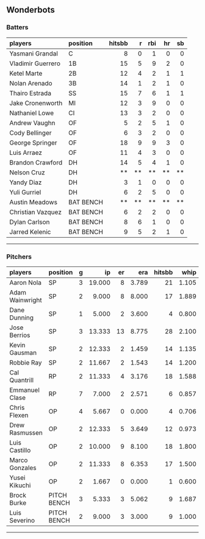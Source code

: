## Wonderbots

### Batters

 
|players           |position  | hitsbb|  r| rbi| hr| sb| 
|:-----------------|:---------|------:|--:|---:|--:|--:| 
|Yasmani Grandal   |C         |      8|  0|   1|  0|  0| 
|Vladimir Guerrero |1B        |     15|  5|   9|  2|  0| 
|Ketel Marte       |2B        |     12|  4|   2|  1|  1| 
|Nolan Arenado     |3B        |     14|  1|   2|  1|  0| 
|Thairo Estrada    |SS        |     15|  7|   6|  1|  1| 
|Jake Cronenworth  |MI        |     12|  3|   9|  0|  0| 
|Nathaniel Lowe    |CI        |     13|  3|   2|  0|  0| 
|Andrew Vaughn     |OF        |      5|  2|   5|  1|  0| 
|Cody Bellinger    |OF        |      6|  3|   2|  0|  0| 
|George Springer   |OF        |     18|  9|   9|  3|  0| 
|Luis Arraez       |OF        |     11|  4|   3|  0|  0| 
|Brandon Crawford  |DH        |     14|  5|   4|  1|  0| 
|Nelson Cruz       |DH        |     **| **|  **| **| **| 
|Yandy Diaz        |DH        |      3|  1|   0|  0|  0| 
|Yuli Gurriel      |DH        |      6|  2|   5|  0|  0| 
|Austin Meadows    |BAT BENCH |     **| **|  **| **| **| 
|Christian Vazquez |BAT BENCH |      6|  2|   2|  0|  0| 
|Dylan Carlson     |BAT BENCH |      8|  6|   1|  0|  0| 
|Jarred Kelenic    |BAT BENCH |      9|  5|   2|  1|  0| 


* * *

### Pitchers

 
|players         |position    |  g|     ip| er|   era| hitsbb|  whip| so|  w| sv| 
|:---------------|:-----------|--:|------:|--:|-----:|------:|-----:|--:|--:|--:| 
|Aaron Nola      |SP          |  3| 19.000|  8| 3.789|     21| 1.105| 24|  1|  0| 
|Adam Wainwright |SP          |  2|  9.000|  8| 8.000|     17| 1.889|  2|  0|  0| 
|Dane Dunning    |SP          |  1|  5.000|  2| 3.600|      4| 0.800|  8|  1|  0| 
|Jose Berrios    |SP          |  3| 13.333| 13| 8.775|     28| 2.100| 11|  1|  0| 
|Kevin Gausman   |SP          |  2| 12.333|  2| 1.459|     14| 1.135| 15|  0|  0| 
|Robbie Ray      |SP          |  2| 11.667|  2| 1.543|     14| 1.200| 15|  0|  0| 
|Cal Quantrill   |RP          |  2| 11.333|  4| 3.176|     18| 1.588|  6|  2|  0| 
|Emmanuel Clase  |RP          |  7|  7.000|  2| 2.571|      6| 0.857|  7|  1|  3| 
|Chris Flexen    |OP          |  4|  5.667|  0| 0.000|      4| 0.706|  6|  0|  0| 
|Drew Rasmussen  |OP          |  2| 12.333|  5| 3.649|     12| 0.973|  8|  0|  0| 
|Luis Castillo   |OP          |  2| 10.000|  9| 8.100|     18| 1.800|  9|  0|  0| 
|Marco Gonzales  |OP          |  2| 11.333|  8| 6.353|     17| 1.500|  6|  0|  0| 
|Yusei Kikuchi   |OP          |  2|  1.667|  0| 0.000|      1| 0.600|  3|  0|  0| 
|Brock Burke     |PITCH BENCH |  3|  5.333|  3| 5.062|      9| 1.687|  4|  0|  0| 
|Luis Severino   |PITCH BENCH |  2|  9.000|  3| 3.000|      9| 1.000| 10|  1|  0| 


* * *


